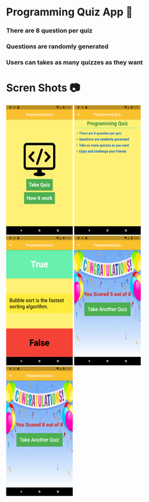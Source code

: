 <h1>Programming Quiz App 📱</h1>
<h3>There are 8 question per quiz</h3>
<h3>Questions are randomly generated</h3>
<h3>Users can takes as many quizzes as they want</h3>
<h1>Scren Shots 📷</h1>
<p float="left">
<img width="180" height="350" src="./screen_shots/1.png">
<img width="180" height="350" src="./screen_shots/2.png">
<img width="180" height="350" src="./screen_shots/3.png">
<img width="180" height="350" src="./screen_shots/4.png">
<img width="180" height="350" src="./screen_shots/5.png">
</p>

